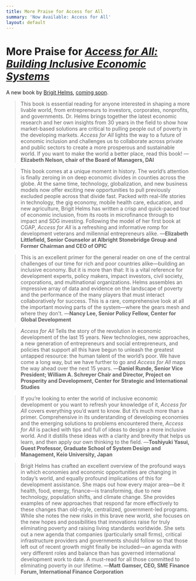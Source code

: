 ```yaml
---
title: More Praise for Access for All
summary: 'Now Available: Access for All'
layout: default
---
```


# More Praise for _[Access for All: Building Inclusive Economic Systems](https://www.amazon.com/dp/1732704007/ref=sr_1_5?s=books&ie=UTF8&qid=1542119152&sr=1-5)_

<aside> A new book by <a href="/who-we-are/our-team/brigit-helms">Brigit Helms</a>, <a href="/access-for-all">coming soon</a>.</aside> 

> This book is essential reading for anyone interested in shaping a more livable world, from entrepreneurs to investors, corporates, nonprofits, and governments. Dr. Helms brings together the latest economic research and her own insights from 30 years in the field to show how market-based solutions are critical to pulling people out of poverty in the developing markets. _Access for All_ lights the way to a future of economic inclusion and challenges us to collaborate across private and public sectors to create a more prosperous and sustainable world. If you want to make the world a better place, read this book!
—**Elizabeth Nelson, chair of the Board of Managers, DAI**

> This book comes at a unique moment in history. The world’s attention is finally zeroing in on deep economic divides in counties across the globe. At the same time, technology, globalization, and new business models now offer exciting new opportunities to pull previously excluded people across that divide fast. Packed with real-life stories in technology, the gig economy, mobile health care, education, and new agriculture, Brigit Helms has written a crisp and quick-paced tour of economic inclusion, from its roots in microfinance through to impact and SDG investing. Following the model of her first book at CGAP, _Access for All_ is a refreshing and informative romp for development veterans and millennial entrepreneurs alike.
—**Elizabeth Littlefield, Senior Counselor at Albright Stonebridge Group 
and Former Chairman and CEO of OPIC**

> This is an excellent primer for the general reader on one of the central challenges of our time for rich and poor countries alike—building an inclusive economy. But it is more than that: It is a vital reference for development experts, policy makers, impact investors, civil society, corporations, and multinational organizations. Helms assembles an impressive array of data and evidence on the landscape of poverty and the performance of the many players that must interact collaboratively for success. This is a rare, comprehensive look at all the important moving parts of the system—where the gears mesh and where they don’t.
—**Nancy Lee, Senior Policy Fellow, Center for Global Development**

> _Access for All_ Tells the story of the revolution in economic development of the last 15 years. New technologies, new approaches, a new generation of entrepreneurs and social entrepreneurs, and policies that support all this have begun to unleash the greatest untapped resource: the human talent of the world’s poor. We have come a long way, but we have further to go and _Access for All_ maps the way ahead over the next 15 years.
—**Daniel Runde, Senior Vice President; William A. Schreyer Chair and Director, Project on Prosperity and Development, Center for Strategic and International Studies**

> If you’re looking to enter the world of inclusive economic development or you want to refresh your knowledge of it, _Access for All_ covers everything you’d want to know. But it’s much more than a primer. Comprehensive in its understanding of developing economies and the emerging solutions to problems encountered there, _Access for All_ is packed with tips and full of ideas to design a more inclusive world. And it distills these ideas with a clarity and brevity that helps us learn, and then apply our own thinking to the field.
—**Toshiyuki Yasui, Guest Professor, Graduate School of System Design and Management, Keio University, Japan**

> Brigit Helms has crafted an excellent overview of the profound ways in which economies and economic opportunities are changing in today’s world, and equally profound implications of this for development assistance. She maps out how every major area—be it health, food, energy, finance—is transforming, due to new technology, population shifts, and climate change. She provides examples of new approaches that respond far more effectively to these changes than old-style, centralized, government-led programs. While she notes the new risks in this brave new world, she focuses on the new hopes and possibilities that innovations raise for truly eliminating poverty and raising living standards worldwide. She sets out a new agenda that companies (particularly small firms), critical infrastructure providers and governments should follow so that those left out of recent growth might finally be included—an agenda with very different roles and balance than has governed international development work to date. A must-read for all those committed to eliminating poverty in our lifetime.
—**Matt Gamser, CEO, SME Finance Forum, International Finance Corporation**